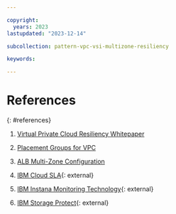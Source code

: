 ```yaml
---

copyright:
  years: 2023
lastupdated: "2023-12-14"

subcollection: pattern-vpc-vsi-multizone-resiliency

keywords:

---
```


# References
{: #references}

1. [Virtual Private Cloud Resiliency Whitepaper](/docs/vpc-resiliency)

2. [Placement Groups for VPC](/docs/vpc?topic=vpc-about-placement-groups-for-vpc)

3. [ALB Multi-Zone Configuration](/docs/vpc?topic=vpc-load-balancers-about&interface=api#horizontal-scaling)

4. [IBM Cloud SLA](https://www.ibm.com/support/customer/csol/terms/?id=i126-9268&lc=en#detail-document){: external}

5. [IBM Instana Monitoring Technology](https://www.ibm.com/docs/en/instana-observability/current?topic=overview){: external}

6. [IBM Storage Protect](https://cloud.ibm.com/catalog/content/SPonIBMCloud-20c54034-d319-48c0-beb6-0b4adc54265c-global){: external}
